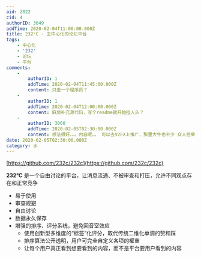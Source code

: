 ```yaml
---
aid: 2822
cid: 4
authorID: 3049
addTime: 2020-02-04T11:00:00.000Z
title: 232°C - 去中心化的论坛平台
tags:
    - 中心化
    - '232'
    - 论坛
    - 平台
comments:
    -
        authorID: 1
        addTime: 2020-02-04T11:45:00.000Z
        content: 只差一个程序员？
    -
        authorID: 1
        addTime: 2020-02-04T12:00:00.000Z
        content: 麻烦补充源代码，写个readme就开始拉人头？
    -
        authorID: 3060
        addTime: 2020-02-05T02:30:00.000Z
        content: 想法很好。。。内容呢。。 可以去V2EX上推广，那里大牛也不少 众人拾柴火焰高
date: 2020-02-05T02:30:00.000Z
category: 水
---
```


[https://github.com/232c/232c](https://github.com/232c/232c)

**232°C** 是一个自由讨论的平台，让消息流通、不被审查和打压，允许不同观点存在和正常竞争

*   易于使用
*   审查规避
*   自由讨论
*   数据永久保存
*   增强的排序、评分系统，避免回音室效应
    *   使用创新型多维度的“标签”化评分，取代传统二维化单调的赞和踩
    *   排序算法公开透明，用户可完全自定义各项的權重
    *   让每个用户真正看到想要看到的内容，而不是平台要用户看到的内容
